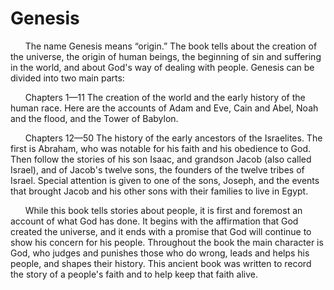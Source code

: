 # Genesis

&nbsp;&nbsp;&nbsp;&nbsp;&nbsp;&nbsp;The name Genesis means “origin.” The book tells about the creation of the universe, the origin of human beings, the beginning of sin and suffering in the world, and about God's way of dealing with people. Genesis can be divided into two main parts:

&nbsp;&nbsp;&nbsp;&nbsp;&nbsp;&nbsp;Chapters 1—11 The creation of the world and the early history of the human race. Here are the accounts of Adam and Eve, Cain and Abel, Noah and the flood, and the Tower of Babylon.

&nbsp;&nbsp;&nbsp;&nbsp;&nbsp;&nbsp;Chapters 12—50 The history of the early ancestors of the Israelites. The first is Abraham, who was notable for his faith and his obedience to God. Then follow the stories of his son Isaac, and grandson Jacob (also called Israel), and of Jacob's twelve sons, the founders of the twelve tribes of Israel. Special attention is given to one of the sons, Joseph, and the events that brought Jacob and his other sons with their families to live in Egypt.

&nbsp;&nbsp;&nbsp;&nbsp;&nbsp;&nbsp;While this book tells stories about people, it is first and foremost an account of what God has done. It begins with the affirmation that God created the universe, and it ends with a promise that God will continue to show his concern for his people. Throughout the book the main character is God, who judges and punishes those who do wrong, leads and helps his people, and shapes their history. This ancient book was written to record the story of a people's faith and to help keep that faith alive.